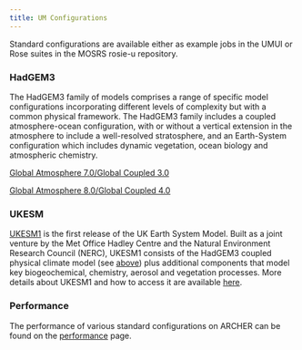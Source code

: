 ```yaml
---
title: UM Configurations
---
```

Standard configurations are available either as example jobs in the UMUI or Rose suites in the MOSRS rosie-u repository. 

### HadGEM3

The HadGEM3 family of models comprises a range of specific model configurations incorporating different levels of complexity but with a common physical framework. The HadGEM3 family includes a coupled atmosphere-ocean configuration, with or without a vertical extension in the atmosphere to include a well-resolved stratosphere, and an Earth-System configuration which includes dynamic vegetation, ocean biology and atmospheric chemistry.

[Global Atmosphere 7.0/Global Coupled 3.0](GA7.0-GC3.0)

[Global Atmosphere 8.0/Global Coupled 4.0](GA8.0-GC4.0)

###  UKESM

[UKESM1](ukesm) is the first release of the UK Earth System Model.  Built as a joint venture by the Met Office Hadley Centre and the Natural Environment Research Council (NERC), UKESM1 consists of the HadGEM3 coupled physical climate model (see [above](#hadgem3)) plus additional components that model key biogeochemical, chemistry, aerosol and vegetation processes.  More details about UKESM1 and how to access it are available [here](ukesm).

### Performance

The performance of various standard configurations on ARCHER can be found on the [performance](/cms-website/unified-model/performance/) page.